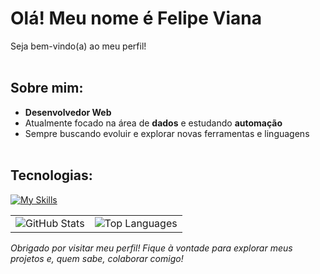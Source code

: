 # Olá! Meu nome é Felipe Viana

Seja bem-vindo(a) ao meu perfil!</br></br>

## Sobre mim:
- **Desenvolvedor Web**
- Atualmente focado na área de **dados** e estudando **automação**
- Sempre buscando evoluir e explorar novas ferramentas e linguagens</br></br>

## Tecnologias:
<!-- [![PYTHON](https://img.shields.io/badge/python-00BFFF?style=for-the-badge&logo=python&logoColor=black)]()
[![JAVASCRIPT](https://img.shields.io/badge/javascript-FFFF00?style=for-the-badge&logo=javascript&logoColor=black)]()
[![SQL](https://img.shields.io/badge/sql-F4A460?style=for-the-badge&logo=sql&logoColor=black)]()
[![HTML](https://img.shields.io/badge/html-FFA500?style=for-the-badge&logo=html5&logoColor=black)]()
[![CSS](https://img.shields.io/badge/css-8A2BE2?style=for-the-badge&logo=css3&logoColor=black)]()</br></br></br>
[![My Skills](https://skillicons.dev/icons?i=python,js,html,css,mysql)](https://skillicons.dev) -->
[![My Skills](https://skillicons.dev/icons?i=python,js,html,css,mysql)](https://skillicons.dev)

<table>
  <tr>
    <td>
      <img src="https://github-readme-stats.vercel.app/api?username=FelipeWV93&show_icons=true&theme=dark" alt="GitHub Stats"/>
    </td>
    <td>
      <img src="https://github-readme-stats.vercel.app/api/top-langs/?username=FelipeWV93&layout=compact&theme=dark" alt="Top Languages"/>
    </td>
  </tr>
</table>




*Obrigado por visitar meu perfil! Fique à vontade para explorar meus projetos e, quem sabe, colaborar comigo!*
